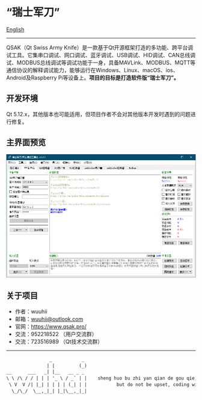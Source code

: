 # “瑞士军刀”

[English](../../README.md)  
***************
QSAK（Qt Swiss Army Knife）是一款基于Qt开源框架打造的多功能、跨平台调试工具。它集串口调试、网口调试、蓝牙调试、USB调试、HID调试、CAN总线调试、MODBUS总线调试等调试功能于一身，具备MAVLink、MODBUS、MQTT等通信协议的解释调试能力，能够运行在Windows、Linux、macOS、ios、Android及Raspberry Pi等设备上。**项目的目标是打造软件版“瑞士军刀”。**

## 开发环境

Qt 5.12.x，其他版本也可能适用，但项目作者不会对其他版本开发时遇到的问题进行修复。

## 主界面预览

![MainWindow.png](MainWindow.png)

## 关于项目

* 作者：wuuhii
* 邮箱：wuuhii@outlook.com
* 官网：<https://www.qsak.pro/>
* 交流：952218522 （用户交流群）
* 交流：723516989 （Qt技术交流群）

***************

```txt
                _           _
               | |         (_)
__      ___   _| |__   __ _ _
\ \ /\ / / | | | '_ \ / _` | |    sheng huo bu zhi yan qian de gou qie, hai you yuan fang de gou qie.
 \ V  V /| |_| | | | | (_| | |           but do not be upset, coding will make you happy.
  \_/\_/  \__,_|_| |_|\__,_|_|                                                               --Confucius
```

